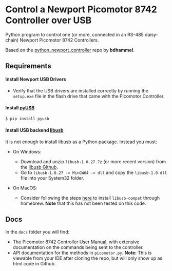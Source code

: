 # Control a Newport Picomotor 8742 Controller over USB

Python program to control one (or more, connected in an RS-485 daisy-chain) Newport Picomotor 8742 Controllers.

Based on the [python_newport_controller](https://github.com/bdhammel/python_newport_controller) repo by **bdhammel**.

## Requirements
#### Install Newport USB Drivers
- Verify that the USB drivers are installed correctly by running the ```setup.exe``` file in the flash drive that came with the Picomotor Controller.

#### Install [pyUSB](https://github.com/pyusb/pyusb/blob/master/docs/tutorial.rst)
```bash
$ pip install pyusb
```

#### Install USB backend [libusb](https://libusb.info/)
It is not enough to install libusb as a Python package. Instead you must:

- On Windows:
  - Download and unzip ```libusb-1.0.27.7z``` (or more recent version) from the [libusb Github](https://github.com/libusb/libusb/releases).
  - Go to ```libusb-1.0.27 -> MinGW64 -> dll``` and copy the ```libusb-1.0.dll``` file into your System32 folder.


- On MacOS:
  - Consider following the steps [here](https://github.com/bdhammel/python_newport_controller?tab=readme-ov-file#install-homebrew-and-python) to install ```libusb-compat``` through homebrew. **Note** that this has not been tested on this code.

## Docs
In the ```docs``` folder you will find:
- The Picomotor 8742 Controller User Manual, with extensive documentation on the commands being sent to the controller.
- API documentation for the methods in ```picomotor.py```. **Note:** This is viewable from your IDE after cloning the repo, but will only show up as html code in Github.